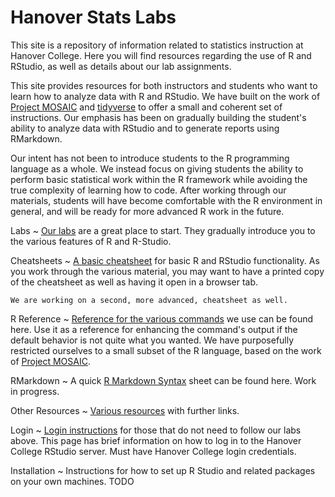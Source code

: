 # Hanover Stats Labs

This site is a repository of information related to statistics instruction at Hanover College. Here you will find resources regarding the use of R and RStudio, as well as details about our lab assignments.

This site provides resources for both instructors and students who want to learn how to analyze data with R and RStudio. We have built on the work of [Project MOSAIC](http://mosaic-web.org/) and [tidyverse](https://www.tidyverse.org/) to offer a small and coherent set of instructions. Our emphasis has been on gradually building the student's ability to analyze data with RStudio and to generate reports using RMarkdown.

Our intent has not been to introduce students to the R programming language as a whole. We instead focus on giving students the ability to perform basic statistical work within the R framework while avoiding the true complexity of learning how to code. After working through our materials, students will have become comfortable with the R environment in general, and will be ready for more advanced R work in the future.

Labs
  ~ [Our labs](labs.md) are a great place to start. They gradually introduce you to the various features of R and R-Studio.

Cheatsheets
  ~ [A basic cheatsheet](cheatSheet.md) for basic R and RStudio functionality. As you work through the various material, you may want to have a printed copy of the cheatsheet as well as having it open in a browser tab.

    We are working on a second, more advanced, cheatsheet as well.

R Reference
  ~ [Reference for the various commands](commands.md) we use can be found here. Use it as a reference for enhancing the command's output if the default behavior is not quite what you wanted. We have purposefully restricted ourselves to a small subset of the R language, based on the work of [Project MOSAIC](http://mosaic-web.org/).

RMarkdown
  ~ A quick [R Markdown Syntax](rmarkdownBasics.md) sheet can be found here. Work in progress.

Other Resources
  ~ [Various resources](various.md) with further links.

Login
  ~ [Login instructions](login.md) for those that do not need to follow our labs above. This page has brief information on how to log in to the Hanover College RStudio server. Must have Hanover College login credentials.

Installation
  ~ Instructions for how to set up R Studio and related packages on your own machines. TODO

